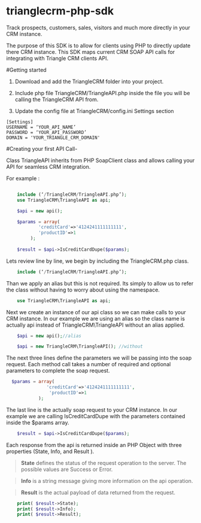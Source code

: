 trianglecrm-php-sdk
===================
Track prospects, customers, sales, visitors and much more directly in your CRM instance.

The purpose of this SDK is to allow for clients using PHP to directly update there CRM instance.
This SDK maps current CRM SOAP API calls for integrating with Triangle CRM clients API.


#Getting started
1. Download and add the TriangleCRM folder into your project.

2. Include php file TriangleCRM/TriangleAPI.php inside the file you will be calling the TriangleCRM API from.

3. Update the config file at TriangleCRM/config.ini Settings section 
```
[Settings]
USERNAME = ‘YOUR_API_NAME’
PASSWORD = ‘YOUR_API_PASSWORD’
DOMAIN = 'YOUR_TRIANGLE_CRM_DOMAIN'
```


#Creating your first API Call-

Class TriangleAPI inherits from PHP SoapClient class and allows calling your API for seamless CRM integration. 

For example :

```php

    include (‘/TriangleCRM/TriangleAPI.php’);
    use TriangleCRM\TriangleAPI as api;

    $api = new api();

    $params = array(
            'creditCard'=>'4124241111111111',
            'productID'=>1
         );
        
    $result = $api->IsCreditCardDupe($params);

```

Lets review line by line, we begin by including the TriangleCRM.php class.

```php
    include (‘/TriangleCRM/TriangleAPI.php’);
```
Than we apply an alias but this is not required. Its simply to allow us to refer the class without having to worry about using the namespace. 

```php
    use TriangleCRM\TriangleAPI as api;

```

Next we create an instance of our api class so we can make calls to your CRM instance. 
In our example we are using an alias so the class name is actually api instead of TriangleCRM\TriangleAPI without an alias applied.

```php
    $api = new api();//alias

    $api = new TriangleCRM\TriangleAPI(); //without
```
The next three lines define the parameters we will be passing into the soap request.
Each method call takes a number of required and optional parameters to complete the soap request.

```php
  $params = array(
               'creditCard'=>'4124241111111111',
                'productID'=>1
            );
```

The last line is the actually soap request to your CRM instance. 
In our example we are calling IsCreditCardDupe with the parameters contained inside the $params array.

```php
    $result = $api->IsCreditCardDupe($params);
```

Each response from the api is returned inside an PHP Object with three properties (State, Info, and Result ).

><b>State</b> defines the status of the request operation to the server. 
The possible values are Success or Error.

><b>Info</b> is a string message giving more information on the api operation. 
	
><b>Result</b> is the actual payload of data returned from the request.


```php	
    print( $result->State);
    print( $result->Info);
    print( $result->Result);
```

